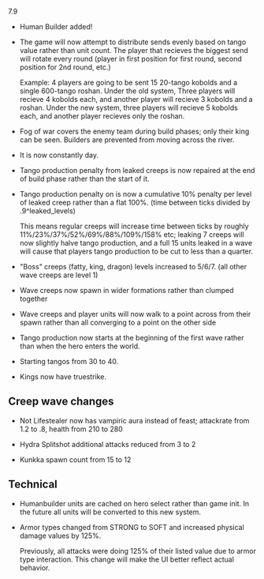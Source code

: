 7.9

- Human Builder added!

- The game will now attempt to distribute sends evenly based on tango value rather than unit count. The player that recieves the biggest send will rotate every round (player in first position for first round, second position for 2nd round, etc.)
  
  Example: 4 players are going to be sent 15 20-tango kobolds and a single 600-tango roshan. Under the old system, Three players will recieve 4 kobolds each, and another player will recieve 3 kobolds and a roshan. Under the new system, three players will recieve 5 kobolds each, and another player recieves only the roshan.
	
- Fog of war covers the enemy team during build phases; only their king can be seen. Builders are prevented from moving across the river.

- It is now constantly day.

- Tango production penalty from leaked creeps is now repaired at the end of build phase rather than the start of it.

- Tango production penalty on is now a cumulative 10% penalty per level of leaked creep rather than a flat 100%. (time between ticks divided by .9^leaked_levels)

	This means regular creeps will increase time between ticks by roughly 11%/23%/37%/52%/69%/88%/109%/158% etc; leaking 7 creeps will now slightly halve tango production, and a full 15 units leaked in a wave will cause that players tango production to be cut to less than a quarter.
	
- "Boss" creeps (fatty, king, dragon) levels increased to 5/6/7. (all other wave creeps are level 1)

- Wave creeps now spawn in wider formations rather than clumped together

- Wave creeps and player units will now walk to a point across from their spawn rather than all converging to a point on the other side

- Tango production now starts at the beginning of the first wave rather than when the hero enters the world.

- Starting tangos from 30 to 40.

- Kings now have truestrike.

## Creep wave changes

- Not Lifestealer now has vampiric aura instead of feast; attackrate from 1.2 to .8, health from 210 to 280

- Hydra Splitshot additional attacks reduced from 3 to 2

- Kunkka spawn count from 15 to 12

## Technical
- Humanbuilder units are cached on hero select rather than game init. In the future all units will be converted to this new system.

- Armor types changed from STRONG to SOFT and increased physical damage values by 125%.

	Previously, all attacks were doing 125% of their listed value due to armor type interaction. This change will make the UI better reflect actual behavior.
